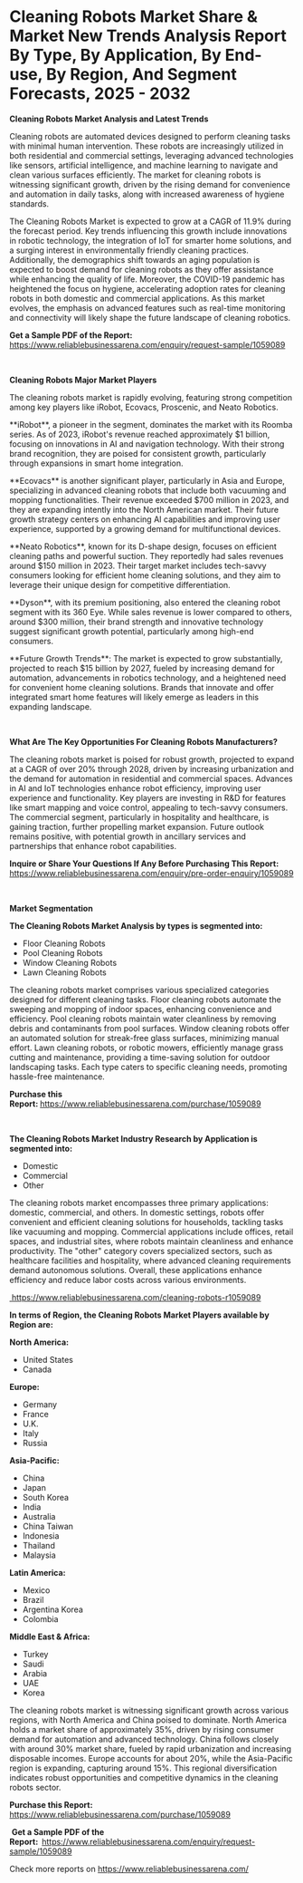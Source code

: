 <p><h1>Cleaning Robots Market Share & Market New Trends Analysis Report By Type, By Application, By End-use, By Region, And Segment Forecasts, 2025 - 2032</h1></p><p><strong>Cleaning Robots Market Analysis and Latest Trends</strong></p>
<p><p>Cleaning robots are automated devices designed to perform cleaning tasks with minimal human intervention. These robots are increasingly utilized in both residential and commercial settings, leveraging advanced technologies like sensors, artificial intelligence, and machine learning to navigate and clean various surfaces efficiently. The market for cleaning robots is witnessing significant growth, driven by the rising demand for convenience and automation in daily tasks, along with increased awareness of hygiene standards.</p><p>The Cleaning Robots Market is expected to grow at a CAGR of 11.9% during the forecast period. Key trends influencing this growth include innovations in robotic technology, the integration of IoT for smarter home solutions, and a surging interest in environmentally friendly cleaning practices. Additionally, the demographics shift towards an aging population is expected to boost demand for cleaning robots as they offer assistance while enhancing the quality of life. Moreover, the COVID-19 pandemic has heightened the focus on hygiene, accelerating adoption rates for cleaning robots in both domestic and commercial applications. As this market evolves, the emphasis on advanced features such as real-time monitoring and connectivity will likely shape the future landscape of cleaning robotics.</p></p>
<p><strong>Get a Sample PDF of the Report:&nbsp;</strong> <a href="https://www.reliablebusinessarena.com/enquiry/request-sample/1059089?utm_campaign=3181&utm_medium=2&utm_source=Github&utm_content=ia&utm_term=08042025&utm_id=cleaning-robots">https://www.reliablebusinessarena.com/enquiry/request-sample/1059089</a></p>
<p>&nbsp;</p>
<p><strong>Cleaning Robots Major Market Players</strong></p>
<p><p>The cleaning robots market is rapidly evolving, featuring strong competition among key players like iRobot, Ecovacs, Proscenic, and Neato Robotics. </p><p>**iRobot**, a pioneer in the segment, dominates the market with its Roomba series. As of 2023, iRobot's revenue reached approximately $1 billion, focusing on innovations in AI and navigation technology. With their strong brand recognition, they are poised for consistent growth, particularly through expansions in smart home integration.</p><p>**Ecovacs** is another significant player, particularly in Asia and Europe, specializing in advanced cleaning robots that include both vacuuming and mopping functionalities. Their revenue exceeded $700 million in 2023, and they are expanding intently into the North American market. Their future growth strategy centers on enhancing AI capabilities and improving user experience, supported by a growing demand for multifunctional devices.</p><p>**Neato Robotics**, known for its D-shape design, focuses on efficient cleaning paths and powerful suction. They reportedly had sales revenues around $150 million in 2023. Their target market includes tech-savvy consumers looking for efficient home cleaning solutions, and they aim to leverage their unique design for competitive differentiation.</p><p>**Dyson**, with its premium positioning, also entered the cleaning robot segment with its 360 Eye. While sales revenue is lower compared to others, around $300 million, their brand strength and innovative technology suggest significant growth potential, particularly among high-end consumers.</p><p>**Future Growth Trends**: The market is expected to grow substantially, projected to reach $15 billion by 2027, fueled by increasing demand for automation, advancements in robotics technology, and a heightened need for convenient home cleaning solutions. Brands that innovate and offer integrated smart home features will likely emerge as leaders in this expanding landscape.</p></p>
<p>&nbsp;</p>
<p><strong>What Are The Key Opportunities For Cleaning Robots Manufacturers?</strong></p>
<p><p>The cleaning robots market is poised for robust growth, projected to expand at a CAGR of over 20% through 2028, driven by increasing urbanization and the demand for automation in residential and commercial spaces. Advances in AI and IoT technologies enhance robot efficiency, improving user experience and functionality. Key players are investing in R&D for features like smart mapping and voice control, appealing to tech-savvy consumers. The commercial segment, particularly in hospitality and healthcare, is gaining traction, further propelling market expansion. Future outlook remains positive, with potential growth in ancillary services and partnerships that enhance robot capabilities.</p></p>
<p><strong>Inquire or Share Your Questions If Any Before Purchasing This Report:</strong> <a href="https://www.reliablebusinessarena.com/enquiry/pre-order-enquiry/1059089?utm_campaign=3181&utm_medium=2&utm_source=Github&utm_content=ia&utm_term=08042025&utm_id=cleaning-robots">https://www.reliablebusinessarena.com/enquiry/pre-order-enquiry/1059089</a></p>
<p>&nbsp;</p>
<p><strong>Market Segmentation</strong></p>
<p><strong>The Cleaning Robots Market Analysis by types is segmented into:</strong></p>
<p><ul><li>Floor Cleaning Robots</li><li>Pool Cleaning Robots</li><li>Window Cleaning Robots</li><li>Lawn Cleaning Robots</li></ul></p>
<p><p>The cleaning robots market comprises various specialized categories designed for different cleaning tasks. Floor cleaning robots automate the sweeping and mopping of indoor spaces, enhancing convenience and efficiency. Pool cleaning robots maintain water cleanliness by removing debris and contaminants from pool surfaces. Window cleaning robots offer an automated solution for streak-free glass surfaces, minimizing manual effort. Lawn cleaning robots, or robotic mowers, efficiently manage grass cutting and maintenance, providing a time-saving solution for outdoor landscaping tasks. Each type caters to specific cleaning needs, promoting hassle-free maintenance.</p></p>
<p><strong>Purchase this Report:&nbsp;</strong><a href="https://www.reliablebusinessarena.com/purchase/1059089?utm_campaign=3181&utm_medium=2&utm_source=Github&utm_content=ia&utm_term=08042025&utm_id=cleaning-robots">https://www.reliablebusinessarena.com/purchase/1059089</a></p>
<p>&nbsp;</p>
<p><strong>The Cleaning Robots Market Industry Research by Application is segmented into:</strong></p>
<p><ul><li>Domestic</li><li>Commercial</li><li>Other</li></ul></p>
<p><p>The cleaning robots market encompasses three primary applications: domestic, commercial, and others. In domestic settings, robots offer convenient and efficient cleaning solutions for households, tackling tasks like vacuuming and mopping. Commercial applications include offices, retail spaces, and industrial sites, where robots maintain cleanliness and enhance productivity. The "other" category covers specialized sectors, such as healthcare facilities and hospitality, where advanced cleaning requirements demand autonomous solutions. Overall, these applications enhance efficiency and reduce labor costs across various environments.</p></p>
<p><a href="https://www.reliablebusinessarena.com/cleaning-robots-r1059089?utm_campaign=3181&utm_medium=2&utm_source=Github&utm_content=ia&utm_term=08042025&utm_id=cleaning-robots">&nbsp;https://www.reliablebusinessarena.com/cleaning-robots-r1059089</a></p>
<p><strong>In terms of Region, the Cleaning Robots Market Players available by Region are:</strong></p>
<p>
    <p> <strong> North America: </strong>
        <ul>
            <li>United States</li>
            <li>Canada</li>
        </ul>
        </p> 
    <p> <strong> Europe: </strong>
        <ul>
            <li>Germany</li>
            <li>France</li>
            <li>U.K.</li>
            <li>Italy</li>
            <li>Russia</li>
        </ul>
        </p> 
    <p> <strong> Asia-Pacific: </strong>
        <ul>
            <li>China</li>
            <li>Japan</li>
            <li>South Korea</li>
            <li>India</li>
            <li>Australia</li>
            <li>China Taiwan</li>
            <li>Indonesia</li>
            <li>Thailand</li>
            <li>Malaysia</li>
        </ul>
        </p> 
    <p> <strong> Latin America: </strong>
        <ul>
            <li>Mexico</li>
            <li>Brazil</li>
            <li>Argentina Korea</li>
            <li>Colombia</li>
        </ul>
        </p> 
    <p> <strong> Middle East & Africa: </strong>
        <ul>
            <li>Turkey</li>
            <li>Saudi</li>
            <li>Arabia</li>
            <li>UAE</li>
            <li>Korea</li>
        </ul>
    </p>
    </p>
<p><p>The cleaning robots market is witnessing significant growth across various regions, with North America and China poised to dominate. North America holds a market share of approximately 35%, driven by rising consumer demand for automation and advanced technology. China follows closely with around 30% market share, fueled by rapid urbanization and increasing disposable incomes. Europe accounts for about 20%, while the Asia-Pacific region is expanding, capturing around 15%. This regional diversification indicates robust opportunities and competitive dynamics in the cleaning robots sector.</p></p>
<p><strong>Purchase this Report: </strong><a href="https://www.reliablebusinessarena.com/purchase/1059089?utm_campaign=3181&utm_medium=2&utm_source=Github&utm_content=ia&utm_term=08042025&utm_id=cleaning-robots">https://www.reliablebusinessarena.com/purchase/1059089</a></p>
<p>&nbsp;<strong>Get a Sample PDF of the Report:&nbsp;&nbsp;</strong><a href="https://www.reliablebusinessarena.com/enquiry/request-sample/1059089?utm_campaign=3181&utm_medium=2&utm_source=Github&utm_content=ia&utm_term=08042025&utm_id=cleaning-robots">https://www.reliablebusinessarena.com/enquiry/request-sample/1059089</a></p>
<p><strong></strong></p>
<p>Check more reports on <a href="https://www.reliablebusinessarena.com/?utm_campaign=3181&utm_medium=2&utm_source=Github&utm_content=ia&utm_term=08042025&utm_id=cleaning-robots">https://www.reliablebusinessarena.com/</a></p>